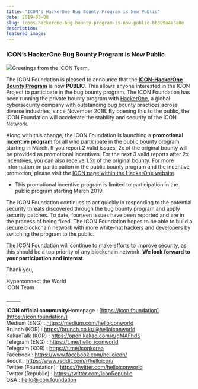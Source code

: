 ```yaml
---
title: "ICON’s HackerOne Bug Bounty Program is Now Public"
date: 2019-03-08
slug: icons-hackerone-bug-bounty-program-is-now-public-bb399a4a3a0e
description:
featured_image:
---
```


### ICON’s HackerOne Bug Bounty Program is Now Public

![](https://cdn-images-1.medium.com/max/800/1*YDJ5Ez6w2oGXz63BcqJR2Q.png)Greetings from the ICON Team,

The ICON Foundation is pleased to announce that the [**ICON-HackerOne Bounty Program**](https://medium.com/@helloiconworld/icon-foundation-runs-bug-bounty-program-556e72979297) is now **PUBLIC**. This allows anyone interested in the ICON Project to participate in the bug bounty program. The ICON Foundation has been running the private bounty program with [HackerOne](https://hackerone.com/), a global cybersecurity company with outstanding bug bounty practices across diverse industries, since November 2018. By opening this to the public, the ICON Foundation will accelerate the stability and security of the ICON Network.

Along with this change, the ICON Foundation is launching a **promotional incentive program** for all who participate in the public bounty program starting in March. If you report 2 valid issues, 2x of the original bounty will be provided as promotional incentives. For the next 3 valid reports after 2x incentives, you can also receive 1.5x of the original bounty. For more information on participation in the public bounty program and the incentive promotion, please visit the [ICON page within the HackerOne website](https://hackerone.com/iconloop_inc).  
* This promotional incentive program is limited to participation in the public program starting March 2019.

The ICON Foundation continues to act quickly in responding to the potential security threats discovered through the bug bounty program and apply security patches. To date, fourteen issues have been reported and are in the process of being fixed. The ICON Foundation hopes to be able to build a secure blockchain network with more white-hat hackers and developers by switching the program to the public.

The ICON Foundation will continue to make efforts to improve security, as this should be a top priority of any blockchain network. **We look forward to your participation and interest.**

Thank you,

Hyperconnect the World  
ICON Team

\_\_\_\_\_\_

**ICON official community**Homepage : [https://icon.foundation](https://icon.foundation/)  
Medium (ENG) : <https://medium.com/helloiconworld>  
Brunch (KOR) : <https://brunch.co.kr/@helloiconworld>  
KakaoTalk (KOR) : <https://open.kakao.com/o/gMAFhdS>  
Telegram (ENG) : <https://t.me/hello_iconworld>  
Telegram (KOR) : <https://t.me/iconkorea>  
Facebook : <https://www.facebook.com/helloicon/>  
Reddit : <https://www.reddit.com/r/helloicon/>  
Twitter (Foundation) : <https://twitter.com/helloiconworld>  
Twitter (Republic) : <https://twitter.com/IconRepublic>  
Q&A : [hello@icon.foundation](http://hello@icon.foundation)

